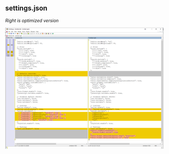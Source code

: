 ## settings.json

_Right is optimized version_

![settings.json fixes](https://github.com/mrjdomingus/Snippets-and-Links/blob/master/Nuxt/settings.json_fixes.PNG)
